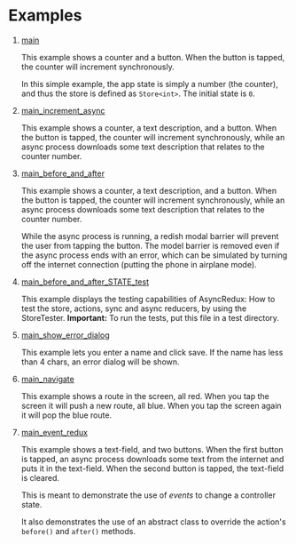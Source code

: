 # Examples

1. <a href="https://github.com/marcglasberg/async_redux/blob/master/example/main.dart">main</a>

    This example shows a counter and a button.
    When the button is tapped, the counter will increment synchronously.
    
    In this simple example, the app state is simply a number (the counter),
    and thus the store is defined as `Store<int>`. The initial state is `0`.    

2. <a href="https://github.com/marcglasberg/async_redux/blob/master/example/main_increment_async.dart">main_increment_async</a>
   
   This example shows a counter, a text description, and a button.
   When the button is tapped, the counter will increment synchronously,
   while an async process downloads some text description that relates
   to the counter number.  

3. <a href="https://github.com/marcglasberg/async_redux/blob/master/example/main_before_and_after.dart">main_before_and_after</a>
   
    This example shows a counter, a text description, and a button.
    When the button is tapped, the counter will increment synchronously,
    while an async process downloads some text description that relates
    to the counter number.
   
    While the async process is running, a redish modal barrier will prevent
    the user from tapping the button. The model barrier is removed even if
    the async process ends with an error, which can be simulated by turning
    off the internet connection (putting the phone in airplane mode).

5. <a href="https://github.com/marcglasberg/async_redux/blob/master/example/main_before_and_after_STATE_test.dart">main_before_and_after_STATE_test</a>

   This example displays the testing capabilities of AsyncRedux: 
   How to test the store, actions, sync and async reducers, 
   by using the StoreTester. **Important:** To run the tests, put this file in a test directory.
 
4. <a href="https://github.com/marcglasberg/async_redux/blob/master/example/main_show_error_dialog.dart">main_show_error_dialog</a>
    
    This example lets you enter a name and click save.
    If the name has less than 4 chars, an error dialog will be shown.    

6. <a href="https://github.com/marcglasberg/async_redux/blob/master/example/main_navigate.dart">main_navigate</a>

    This example shows a route in the screen, all red. 
    When you tap the screen it will push a new route, all blue.
    When you tap the screen again it will pop the blue route.

7. <a href="https://github.com/marcglasberg/async_redux/blob/master/example/main_event_redux.dart">main_event_redux</a>

   This example shows a text-field, and two buttons.
   When the first button is tapped, an async process downloads some text from the internet
   and puts it in the text-field.
   When the second button is tapped, the text-field is cleared.
   
   This is meant to demonstrate the use of *events* to change a controller state.
    
   It also demonstrates the use of an abstract class to override the action's `before()` and `after()` methods.
    
   
    
    
